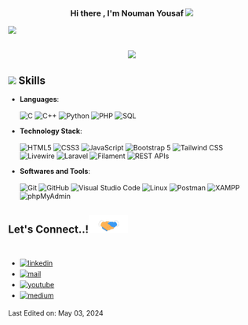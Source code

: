 
### <p align="center"><b>Hi there , I'm Nouman Yousaf </b><img src="https://media.giphy.com/media/hvRJCLFzcasrR4ia7z/giphy.gif" width="35"></p>
<img src="https://user-images.githubusercontent.com/73097560/115834477-dbab4500-a447-11eb-908a-139a6edaec5c.gif"><br><br>

<p align="center">
  <a href="https://github.com/DenverCoder1/readme-typing-svg"><img src="https://readme-typing-svg.herokuapp.com?font=Time+New+Roman&color=cyan&size=25&center=true&vCenter=true&width=600&height=30&lines=Crafting+Web+Solutions;Computer+Science+Student,;Active+Learner/Researcher,;Love+to+learn+new+stuffs..<3"></a>
</p>



## <img src="https://media2.giphy.com/media/QssGEmpkyEOhBCb7e1/giphy.gif?cid=ecf05e47a0n3gi1bfqntqmob8g9aid1oyj2wr3ds3mg700bl&rid=giphy.gif" width ="25"><b> Skills</b>

<p align="center">

- **Languages**:<br><br>
![C](https://img.shields.io/badge/C%20-%232370ED.svg?style=for-the-badge&logo=c&logoColor=white)
![C++](https://img.shields.io/badge/C++%20-%2300599C.svg?style=for-the-badge&logo=c%2B%2B&logoColor=white)
![Python](https://img.shields.io/badge/Python%20-%2314354C.svg?style=for-the-badge&logo=python&logoColor=white)
![PHP](https://img.shields.io/badge/PHP%20-%23777BB4.svg?style=for-the-badge&logo=php&logoColor=white)
![SQL](https://img.shields.io/badge/SQL%20-%23000000.svg?style=for-the-badge&logo=sql&logoColor=white)

- **Technology Stack**:<br><br>
![HTML5](https://img.shields.io/badge/HTML5%20-%23E34F26.svg?style=for-the-badge&logo=html5&logoColor=white)
![CSS3](https://img.shields.io/badge/CSS%20-%231572B6.svg?style=for-the-badge&logo=css3&logoColor=white)
![JavaScript](https://img.shields.io/badge/JavaScript%20-%23F7DF1E.svg?style=for-the-badge&logo=javascript&logoColor=black)
![Bootstrap 5](https://img.shields.io/badge/Bootstrap%205-%23563D7C.svg?style=for-the-badge&logo=bootstrap&logoColor=white)
![Tailwind CSS](https://img.shields.io/badge/Tailwind%20CSS-%2338B2AC.svg?style=for-the-badge&logo=tailwind-css&logoColor=white)
![Livewire](https://img.shields.io/badge/Livewire-%234AB3F4.svg?style=for-the-badge&logo=laravel&logoColor=white)
![Laravel](https://img.shields.io/badge/Laravel-%23FF2D20.svg?style=for-the-badge&logo=laravel&logoColor=white)
![Filament](https://img.shields.io/badge/Filament-%23000000.svg?style=for-the-badge&logo=laravel&logoColor=white)
![REST APIs](https://img.shields.io/badge/REST%20APIs-%23000000.svg?style=for-the-badge)

- **Softwares and Tools**:<br><br>
![Git](https://img.shields.io/badge/git-%23F05033.svg?style=for-the-badge&logo=git&logoColor=white)
![GitHub](https://img.shields.io/badge/github-%23121011.svg?style=for-the-badge&logo=github&logoColor=white)
![Visual Studio Code](https://img.shields.io/badge/Visual%20Studio%20Code-0078d7.svg?style=for-the-badge&logo=visual-studio-code&logoColor=white)
![Linux](https://img.shields.io/badge/Linux-FCC624?style=for-the-badge&logo=linux&logoColor=black)
![Postman](https://img.shields.io/badge/Postman-FF6C37?style=for-the-badge&logo=postman&logoColor=white)
![XAMPP](https://img.shields.io/badge/XAMPP-F37623?style=for-the-badge&logo=xampp&logoColor=white)
![phpMyAdmin](https://img.shields.io/badge/phpMyAdmin-00648B?style=for-the-badge&logo=php&logoColor=white)
</p>

## <b> Let's Connect..!</b><img src="https://github.com/0xAbdulKhalid/0xAbdulKhalid/raw/main/assets/mdImages/handshake.gif" width ="80">
<br>
<div align='left'>
  <ul>
    <li>
      <a href="https://www.linkedin.com/in/nouman-yousaf-1720ba243/" target="_blank">
        <img src="https://img.shields.io/badge/linkedin-%20nouman--yousaf--1720ba243%20-%2300acee.svg?color=405DE6&style=for-the-badge&logo=linkedin&logoColor=white" alt="linkedin" style="margin-bottom: 5px;"/>
      </a>
    </li>
    <li>
      <a href="mailto:noumanyousaf1050@gmail.com" target="_blank">
        <img src="https://img.shields.io/badge/gmail-%20noumanyousaf1050%20-%23EA4335.svg?style=for-the-badge&logo=gmail&logoColor=white" alt="mail" style="margin-bottom: 5px;" />
      </a>
    </li>
    <li>
      <a href="https://www.youtube.com/channel/UC28ilRUOuANWh_vMr6yqeCA" target="_blank">
        <img src="https://img.shields.io/badge/noumanyousaf703-%23FF0000.svg?style=for-the-badge&logo=youtube&logoColor=white" alt="youtube" style="margin-bottom: 5px;" />
      </a>
    </li>
    <li>
      <a href="https://medium.com/@noumanyousaf1050" target="_blank">
        <img src="https://img.shields.io/badge/medium-%40noumanyousaf1050-%23121011.svg?style=for-the-badge&logo=medium&logoColor=black" alt="medium" style="margin-bottom: 5px;" />
      </a>
    </li>
  </ul>
</div>



Last Edited on: May 03, 2024
